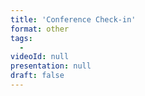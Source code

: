 ```yaml
---
title: 'Conference Check-in'
format: other
tags:
  - 
videoId: null
presentation: null
draft: false
---
```

<!-- Breakfast, Lunch and Coffee is served over in our {{< button-link label="virtual Meet & Greet Room" icon="link" url="/online-conference/#the-meet--greet-room" >}}. You are welcome to have a chat and network before the official program starts. -->
